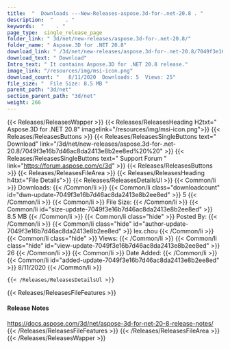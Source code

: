 ```yaml
---
title:  "  Downloads ---New-Releases-aspose.3d-for-.net-20.8 . " 
description:  "    . " 
keywords:  "    . " 
page_type:  single_release_page
folder_link: " 3d/net/new-releases/aspose.3d-for-.net-20.8/"
folder_name: " Aspose.3D for .NET 20.8"
download_link: " /3d/net/new-releases/aspose.3d-for-.net-20.8/7049f3e16b7d46ac8da2413e8b2ee8ed"
download_text: " Download"
Intro_text: " It contains Aspose.3D for .NET 20.8 release."
image_link: "/resources/img/msi-icon.png"
download_count: "   8/11/2020  Downloads: 5  Views: 25"
file_size: "  File Size: 8.5 MB "
parent_path: "3d/net"
section_parent_path: "3d/net"
weight: 266
---
```


{{< Releases/ReleasesWapper >}}
  {{< Releases/ReleasesHeading H2txt=" Aspose.3D for .NET 20.8" imagelink="/resources/img/msi-icon.png">}}
  {{< Releases/ReleasesButtons >}}
    {{< Releases/ReleasesSingleButtons text=" Download" link="/3d/net/new-releases/aspose.3d-for-.net-20.8/7049f3e16b7d46ac8da2413e8b2ee8ed%20%20" >}}
    {{< Releases/ReleasesSingleButtons text=" Support Forum " link="https://forum.aspose.com/c/3d" >}}
  {{< Releases/ReleasesButtons >}}
  {{< Releases/ReleasesFileArea >}}
    {{< Releases/ReleasesHeading h4txt="File Details">}}
    {{< Releases/ReleasesDetailsUl >}}
            {{< Common/li  >}} Downloads: {{< /Common/li >}} 
      {{< Common/li class="downloadcount" id="dwn-update-7049f3e16b7d46ac8da2413e8b2ee8ed" >}} 5 {{< /Common/li >}} 
      {{< Common/li  >}} File Size: {{< /Common/li >}} 
      {{< Common/li id="size-update-7049f3e16b7d46ac8da2413e8b2ee8ed" >}} 8.5 MB {{< /Common/li >}} 
      {{< Common/li  class="hide" >}} Posted By: {{< /Common/li >}} 
      {{< Common/li class="hide" id="author-update-7049f3e16b7d46ac8da2413e8b2ee8ed" >}} lex.chou {{< /Common/li >}} 
      {{< Common/li class="hide"  >}} Views: {{< /Common/li >}} 
      {{< Common/li class="hide" id="view-update-7049f3e16b7d46ac8da2413e8b2ee8ed" >}} 26 {{< /Common/li >}} 
      {{< Common/li  >}} Date Added: {{< /Common/li >}} 
      {{< Common/li id="added-update-7049f3e16b7d46ac8da2413e8b2ee8ed" >}} 8/11/2020 {{< /Common/li >}} 

    {{< /Releases/ReleasesDetailsUl >}}

  {{< Releases/ReleasesFileFeatures >}}
      <h4>Release Notes</h4><div><a href="https://docs.aspose.com/3d/net/aspose-3d-for-net-20-8-release-notes/">https://docs.aspose.com/3d/net/aspose-3d-for-net-20-8-release-notes/</a></div>
  {{< /Releases/ReleasesFileFeatures >}}
 {{< /Releases/ReleasesFileArea >}}
{{< /Releases/ReleasesWapper >}}


